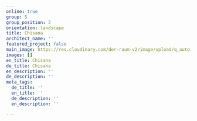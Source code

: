 ```yaml
---
online: true
group: 5
group_position: 3
orientation: landscape
title: Chisana
architect_name: ''
featured_project: false
main_image: https://res.cloudinary.com/der-raum-v2/image/upload/q_auto,f_auto,dpr_auto/v1626098905/Kueche-nach-mass-Einbauschrank-Yogabereich-Living_a8rrr3.jpg
images: []
en_title: Chisana
de_title: Chisana
en_description: ''
de_description: ''
meta_tags:
  de_title: ''
  en_title: ''
  de_description: ''
  en_description: ''

---
```

